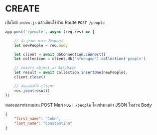 
# CREATE

เปิดไฟล์ `index.js` แล้วเขียนใช้ส่วน Route `POST /people`

```js
app.post('/people', async (req,res) => {

    // ดึง json มาจาก Request
    let newPeople = req.body

    let client = await dbConnection.connect()
    let collection = client.db('nfmongop').collection('people')

    // insert object ลง database
    let result = await collection.insertOne(newPeople);
    client.close()

    // คืนผลลัพธ์ให้ client
    res.json(result)
})
```

ทดสอบการทำงานผ่าน POST Man `POST /people`  โดยกำหนดค่า JSON ในส่วน Body

```json
{
	"first_name": "John",
	"last_name": "Constantine"
}
```